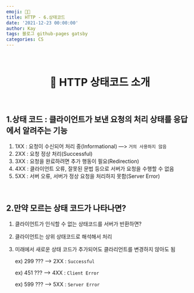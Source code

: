 ```yaml
---
emoji: 👨‍💻
title: HTTP - 6.상태코드
date: '2021-12-23 00:00:00'
author: Kay
tags: 블로그 github-pages gatsby
categories: CS
---
```


<br>

<h1 align="center">
  👋  HTTP 상태코드 소개
</h1>

<br>

## 1.상태 코드 : 클라이언트가 보낸 요청의 처리 상태를 응답에서 알려주는 기능

1. 1XX : 요청이 수신되어 처리 중(Informational) —> `거의 사용하지 않음`
2. 2XX : 요청 정상 처리(Successful)
3. 3XX : 요청을 완료하려면 추가 행동이 필요(Redirection)
4. 4XX : 클라이언트 오류, 잘못된 문법 등으로 서버가 요청을 수행할 수 없음
5. 5XX : 서버 오류, 서버가 정상 요청을 처리하지 못함(Server Error)

<br>

## 2.만약 모르는 상태 코드가 나타나면?

1. 클라이언트가 인식할 수 없는 상태코드를 서버가 반환하면?
2. 클라이언트는 상위 상태코드로 해석해서 처리
3. 미래에서 새로운 상태 코드가 추가되어도 클라리언트를 변경하지 않아도 됨

   ex) 299 ??? —> 2XX : `Successful`

   ex) 451 ??? —> 4XX : `Client Error`

   ex) 599 ??? —> 5XX : `Server Error`

```toc

```
